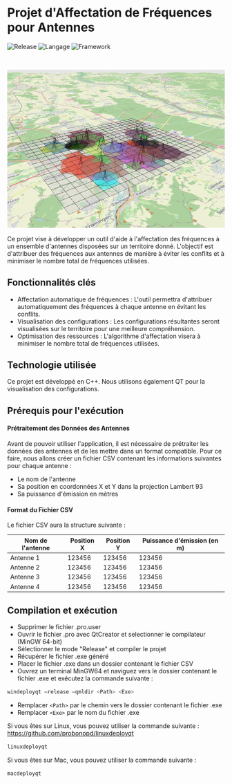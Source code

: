 # Projet d'Affectation de Fréquences pour Antennes

![Release](https://img.shields.io/badge/Release-v1.0.0-blueviolet)
![Langage](https://img.shields.io/badge/Language-C%2B%2B-0052cf)
![Framework](https://img.shields.io/badge/Language-Qt-green)

<br />

![Image](projet.png)

Ce projet vise à développer un outil d'aide à l'affectation des fréquences à un ensemble d'antennes disposées sur un territoire donné. L'objectif est d'attribuer des fréquences aux antennes de manière à éviter les conflits et à minimiser le nombre total de fréquences utilisées.

## Fonctionnalités clés

- Affectation automatique de fréquences : L'outil permettra d'attribuer automatiquement des fréquences à chaque antenne en évitant les conflits.
- Visualisation des configurations : Les configurations résultantes seront visualisées sur le territoire pour une meilleure compréhension.
- Optimisation des ressources : L'algorithme d'affectation visera à minimiser le nombre total de fréquences utilisées.

## Technologie utilisée

Ce projet est développé en C++. Nous utilisons également QT pour la visualisation des configurations.

## Prérequis pour l'exécution

#### Prétraitement des Données des Antennes

Avant de pouvoir utiliser l'application, il est nécessaire de prétraiter les données des antennes et de les mettre dans un format compatible. Pour ce faire, nous allons créer un fichier CSV contenant les informations suivantes pour chaque antenne :

- Le nom de l'antenne
- Sa position en coordonnées X et Y dans la projection Lambert 93
- Sa puissance d'émission en mètres

#### Format du Fichier CSV

Le fichier CSV aura la structure suivante :

| Nom de l'antenne | Position X | Position Y | Puissance d'émission (en m) |
| ---------------- | ---------- | ---------- | --------------------------- |
| Antenne 1        | 123456     | 123456     | 123456                      |
| Antenne 2        | 123456     | 123456     | 123456                      |
| Antenne 3        | 123456     | 123456     | 123456                      |
| Antenne 4        | 123456     | 123456     | 123456                      |

## Compilation et exécution

- Supprimer le fichier .pro.user
- Ouvrir le fichier .pro avec QtCreator et selectionner le compilateur (MinGW 64-bit)
- Sélectionner le mode "Release" et compiler le projet
- Récupérer le fichier .exe généré
- Placer le fichier .exe dans un dossier contenant le fichier CSV
- Ouvrez un terminal MinGW64 et naviguez vers le dossier contenant le fichier .exe et exécutez la commande suivante :

```bash
windeployqt –release –qmldir <Path> <Exe>
```

- Remplacer `<Path>` par le chemin vers le dossier contenant le fichier .exe
- Remplacer `<Exe>` par le nom du fichier .exe

Si vous êtes sur Linux, vous pouvez utiliser la commande suivante :
https://github.com/probonopd/linuxdeployqt

```bash
linuxdeployqt
```

Si vous êtes sur Mac, vous pouvez utiliser la commande suivante :

```bash
macdeployqt
```

